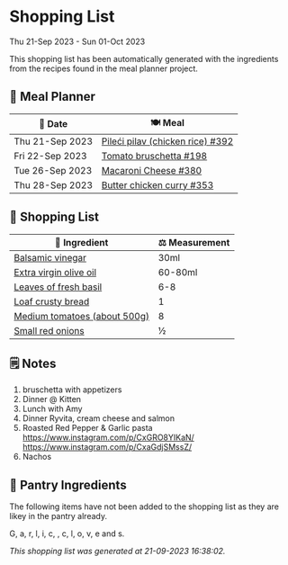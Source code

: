 # Shopping List

Thu 21-Sep 2023 - Sun 01-Oct 2023

This shopping list has been automatically generated with the ingredients from the recipes found in the meal planner project.

## 📅 Meal Planner

|📅 Date| 🍽️ Meal|
|----|----|
|Thu 21-Sep 2023|[Pileći pilav (chicken rice) #392](https://github.com/jcallaghan/The-Cookbook/issues/392)|
|Fri 22-Sep 2023|[Tomato bruschetta #198](https://github.com/jcallaghan/The-Cookbook/issues/198)|
|Tue 26-Sep 2023|[Macaroni Cheese #380](https://github.com/jcallaghan/The-Cookbook/issues/380)|
|Thu 28-Sep 2023|[Butter chicken curry #353](https://github.com/jcallaghan/The-Cookbook/issues/353)|

## 🛒 Shopping List

| 🍌 Ingredient| ⚖️ Measurement|
|----------|-----------|
|[Balsamic vinegar](https://www.sainsburys.co.uk/gol-ui/SearchResults/Balsamic%20vinegar)|30ml|
|[Extra virgin olive oil](https://www.sainsburys.co.uk/gol-ui/SearchResults/Extra%20virgin%20olive%20oil)|60-80ml|
|[Leaves of fresh basil](https://www.sainsburys.co.uk/gol-ui/SearchResults/Leaves%20of%20fresh%20basil)|6-8|
|[Loaf crusty bread](https://www.sainsburys.co.uk/gol-ui/SearchResults/Loaf%20crusty%20bread)|1|
|[Medium tomatoes (about 500g)](https://www.sainsburys.co.uk/gol-ui/SearchResults/Medium%20tomatoes%20(about%20500g))|8|
|[Small red onions](https://www.sainsburys.co.uk/gol-ui/SearchResults/Small%20red%20onions)|½|

## 🗒️ Notes

1. bruschetta with appetizers
1. Dinner @ Kitten
1. Lunch with Amy
1. Dinner Ryvita, cream cheese and salmon 
1. Roasted Red Pepper & Garlic pasta https://www.instagram.com/p/CxGRO8YIKaN/ https://www.instagram.com/p/CxaGdjSMssZ/
1. Nachos

## 🏪 Pantry Ingredients

The following items have not been added to the shopping list as they are likey in the pantry already.

G, a, r, l, i, c,  , c, l, o, v, e and s.


_This shopping list was generated at 21-09-2023 16:38:02._